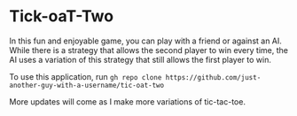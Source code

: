 # Tick-oaT-Two

In this fun and enjoyable game, you can play with a friend or against an AI. 
While there is a strategy that allows the second player to win every time, the AI uses a variation of this strategy that still allows the first player to win.

To use this application, run
```gh repo clone https://github.com/just-another-guy-with-a-username/tic-oat-two```

More updates will come as I make more variations of tic-tac-toe.
